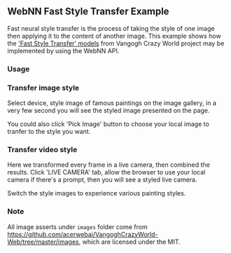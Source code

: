 ## WebNN Fast Style Transfer Example
Fast neural style transfer is the process of taking the style of one image then applying it to the content of another image.
This example shows how the ['Fast Style Transfer' models](https://github.com/acerwebai/VangoghCrazyWorld)
from Vangogh Crazy World project may be implemented by using the WebNN API.

### Usage

### Transfer image style

Select device, style image of famous paintings on the image gallery, in a very few second you will see the styled image presented on the page.

You could also click 'Pick Image' button to choose your local image to tranfer to the style you want.

### Transfer video style

Here we transformed every frame in a live camera, then combined the results. Click 'LIVE CAMERA' tab, allow the browser to use your local camera if there's a prompt, then you will see a styled live camera.

Switch the style images to experience various painting styles.

### Note

All image asserts under `images` folder come from https://github.com/acerwebai/VangoghCrazyWorld-Web/tree/master/images, which are licensed under the MIT.